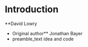 # Introduction #
**David Lowry
  * Original author** Jonathan Bayer
  * preamble\_text idea and code